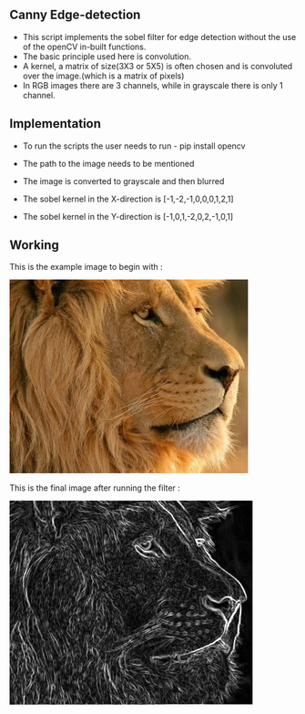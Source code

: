 
## Canny Edge-detection ##

- This script implements the sobel filter for edge detection without the use of the openCV in-built functions.
- The basic principle used here is convolution.
- A kernel, a matrix of size(3X3 or 5X5) is often chosen and is convoluted over the image.(which is a matrix of pixels)
- In RGB images there are 3 channels, while in grayscale there is only 1 channel.

## Implementation ##

- To run the scripts the user needs to run -
    pip install opencv

- The path to the image needs to be mentioned
- The image is converted to grayscale and then blurred
- The sobel kernel in the X-direction is [-1,-2,-1,0,0,0,1,2,1]
- The sobel kernel in the Y-direction is [-1,0,1,-2,0,2,-1,0,1]

## Working ##

This is the example image to begin with :

![Image](before.jpg)

This is the final image after running the filter :

![Image](after.png)
